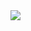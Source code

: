 <html>
  <head>
  </head>
  <body>
    <img src="https://cdn.lowgif.com/full/c0ada714b7573220-.gif">
  </body>
  </html>
  
